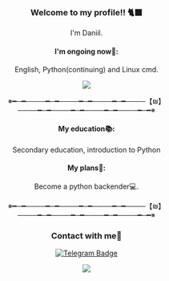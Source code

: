 ### <p align="center">Welcome to my profile!! 🐈‍⬛</p>
<p align="center">I'm Daniil.</p>

#### <p align="center">I'm ongoing now📖:</p>
<p align="center">English, Python(continuing) and Linux cmd.</p>

<p align="center">
  <img src="https://99px.ru/sstorage/86/2020/03/image_860403200641339903544.gif" />
</p>

<p align="center">※━─━────━─━────━─━────━─━────【₪】────━─━────━─━────━─━────━─━※</p>


#### <p align="center">My education📚: </p>
<p align="center">Secondary education, introduction to Python</p>


#### <p align="center">My plans🌟:</p>
<p align="center">Become a python backender💻.</p>

<p align="center">※━─━────━─━────━─━────━─━────【₪】────━─━────━─━────━─━────━─━※</p>

### <p align="center">Contact with me💬</p>

<p align="center">
  <a href="https://www.t.me/Jluc_X">
    <img src="https://img.shields.io/badge/Telegram-Daniil-blue?style=flat-square&logo=Telegram&logoColor=white" alt="Telegram Badge">
  </a>
</p>

<p align="center">
  <img src="https://github-readme-stats.vercel.app/api?username=DaniilAmoshiy1&include_all_commits=true&count_private=true&theme=midnight-purple&show_icons=true" />
</p>



<!--
**DaniilAmoshiy1/DaniilAmoshiy1** is a ✨ _special_ ✨ repository because its `README.md` (this file) appears on your GitHub profile.


- 🔭 I’m currently working on ...
- 🌱 I’m currently learning ...
- 👯 I’m looking to collaborate on ...
- 🤔 I’m looking for help with ...
- 💬 Ask me about ...
- 📫 How to reach me: ...
- 😄 Pronouns: ...
- ⚡ Fun fact: ...
-->
